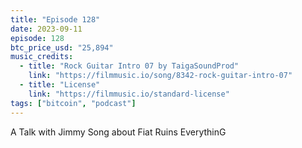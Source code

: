 ```yaml
---
title: "Episode 128"
date: 2023-09-11
episode: 128
btc_price_usd: "25,894"
music_credits:
  - title: "Rock Guitar Intro 07 by TaigaSoundProd"
    link: "https://filmmusic.io/song/8342-rock-guitar-intro-07"
  - title: "License"
    link: "https://filmmusic.io/standard-license"
tags: ["bitcoin", "podcast"]
---
```


A Talk with Jimmy Song about Fiat Ruins EverythinG